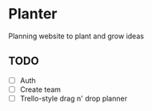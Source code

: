 # Planter
Planning website to plant and grow ideas

## TODO
- [ ] Auth
- [ ] Create team
- [ ] Trello-style drag n' drop planner